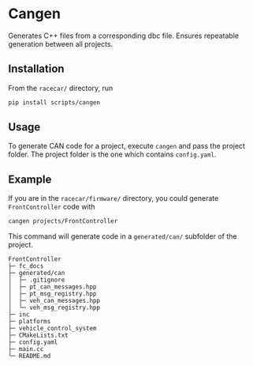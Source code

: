 # Cangen

Generates C++ files from a corresponding dbc file. Ensures repeatable generation between all projects.

## Installation

From the `racecar/` directory, run

```bash
pip install scripts/cangen
```

## Usage

To generate CAN code for a project, execute `cangen` and pass the project folder. The project folder is the one which contains `config.yaml`.

## Example

If you are in the `racecar/firmware/` directory, you could generate `FrontController` code with

```bash
cangen projects/FrontController
```

This command will generate code in a `generated/can/` subfolder of the project.

```
FrontController
├─ fc_docs
├─ generated/can
│  ├─ .gitignore
│  ├─ pt_can_messages.hpp
│  ├─ pt_msg_registry.hpp
│  ├─ veh_can_messages.hpp
│  └─ veh_msg_registry.hpp
├─ inc
├─ platforms
├─ vehicle_control_system
├─ CMakeLists.txt
├─ config.yaml
├─ main.cc
└─ README.md
```
